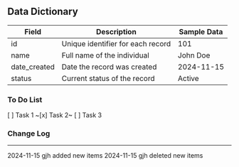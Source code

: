 ## Data Dictionary

| Field        | Description                       | Sample Data |
| ------------ | --------------------------------- | ----------- |
| id           | Unique identifier for each record | 101         |
| name         | Full name of the individual       | John Doe    |
| date_created | Date the record was created       | 2024-11-15  |
| status       | Current status of the record      | Active      |

### To Do List

[ ] Task 1
~[x] Task 2~
[ ] Task 3

### Change Log

---

2024-11-15 gjh added new items
2024-11-15 gjh deleted new items
